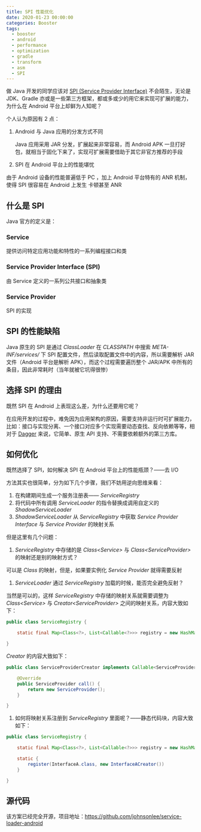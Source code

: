 ```yaml
---
title: SPI 性能优化
date: 2020-01-23 00:00:00
categories: Booster
tags:
  - booster
  - android
  - performance
  - optimization
  - gradle
  - transform
  - asm
  - SPI
---
```


做 Java 开发的同学应该对 [SPI (Service Provider Interface)](https://docs.oracle.com/javase/tutorial/ext/basics/spi.html) 不会陌生，无论是 JDK、Gradle 亦或是一些第三方框架，都或多或少的用它来实现可扩展的能力，为什么在 Android 平台上却鲜为人知呢？

个人认为原因有 2 点：

1. Android 与 Java 应用的分发方式不同

    Java 应用采用 JAR 分发，扩展起来非常容易，而 Android APK 一旦打好包，就相当于固化下来了，实现可扩展需要借助于其它非官方推荐的手段

1. SPI 在 Android 平台上的性能堪忧

  由于 Android 设备的性能普遍低于 PC ，加上 Android 平台特有的 ANR 机制，使得 SPI 很容易在 Android 上发生 卡顿甚至 ANR

## 什么是 SPI

Java 官方的定义是：

### Service

提供访问特定应用功能和特性的一系列编程接口和类

### Service Provider Interface (SPI)

由 Service 定义的一系列公共接口和抽象类

### Service Provider

SPI 的实现

## SPI 的性能缺陷

Java 原生的 SPI 是通过 *ClassLoader* 在 *CLASSPATH* 中搜索 *META-INF/services/* 下 SPI 配置文件，然后读取配置文件中的内容，所以需要解析 JAR 文件（Android 平台是解析 APK），而这个过程需要遍历整个 JAR/APK 中所有的条目，因此非常耗时（当年就被它坑得很惨）

## 选择 SPI 的理由

既然 SPI 在 Android 上表现这么差，为什么还要用它呢？

在应用开发的过程中，难免因为应用架构的原因，需要支持非运行时可扩展能力，比如：接口与实现分离、一个接口对应多个实现需要动态查找、反向依赖等等，相对于 [Dagger](https://github.com/google/dagger) 来说，它简单、原生 API 支持、不需要依赖额外的第三方库。

## 如何优化

既然选择了 SPI，如何解决 SPI 在 Android 平台上的性能瓶颈？——去 I/O

方法其实也很简单，分为如下几个步骤，我们不妨用逆向思维来看：

1. 在构建期间生成一个服务注册表—— *ServiceRegistry*
1. 将代码中所有调用 *ServiceLoader* 的指令替换成调用自定义的 *ShadowServiceLoader*
1. *ShadowServiceLoader* 从 *ServiceRegistry* 中获取 *Service Provider Interface* 与 *Service Provider* 的映射关系

但是这里有几个问题：

1. *ServiceRegistry* 中存储的是 *Class&lt;Service&gt;* 与 *Class&lt;ServiceProvider&gt;* 的映射还是别的映射方式？

  可以是 *Class* 的映射，但是，如果要实例化 *Service Provider* 就得需要反射

1. *ServiceLoader* 通过 *ServiceRegistry* 加载的时候，能否完全避免反射？

  当然是可以的，这样 *ServiceRegistry* 中存储的映射关系就需要调整为 *Class&lt;Service&gt;* 与 *Creator&lt;ServiceProvider&gt;* 之间的映射关系，内容大致如下：

  ```java
  public class ServiceRegistry {

      static final Map<Class<?>, List<Callable<?>>> registry = new HashMap<>();

  }
  ```

  *Creator* 的内容大致如下：

  ```java
  public class ServiceProviderCreator implements Callable<ServiceProvider> {

      @Override
      public ServiceProvider call() {
          return new ServiceProvider();
      }

  }
  ```

1. 如何将映射关系注册到 *ServiceRegistry* 里面呢？——静态代码块，内容大致如下：

  ```java
  public class ServiceRegistry {

      static final Map<Class<?>, List<Callable<?>>> registry = new HashMap<>();

      static {
          register(InterfaceA.class, new InterfaceACreator())
      }

  }
  ```

## 源代码

该方案已经完全开源，项目地址：https://github.com/johnsonlee/service-loader-android
